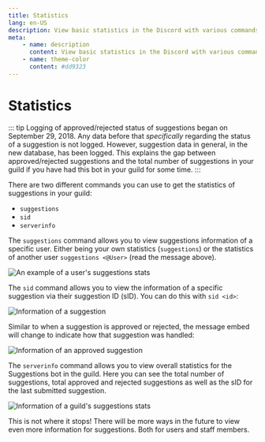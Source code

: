 ```yaml
---
title: Statistics
lang: en-US
description: View basic statistics in the Discord with various commands.
meta:
    - name: description
      content: View basic statistics in the Discord with various commands.
    - name: theme-color
      content: #dd9323
---
```


# Statistics

::: tip
Logging of approved/rejected status of suggestions began on September 29, 2018. Any data before that *specifically* regarding the status of a suggestion is not logged. However, suggestion data in general, in the new database, has been logged. This explains the gap between approved/rejected suggestions and the total number of suggestions in your guild if you have had this bot in your guild for some time.
:::

There are two different commands you can use to get the statistics of suggestions in your guild:

* `suggestions`
* `sid`
* `serverinfo`

The `suggestions` command allows you to view suggestions information of a specific user. Either being your own statistics (`suggestions`) or the statistics of another user `suggestions <@User>` \(read the message above\).

![An example of a user's suggestions stats](/images/1YVBswv.png)

The `sid` command allows you to view the information of a specific suggestion via their suggestion ID \(sID\). You can do this with `sid <id>`:

![Information of a suggestion](/images/84bhSNA.png)

Similar to when a suggestion is approved or rejected, the message embed will change to indicate how that suggestion was handled:

![Information of an approved suggestion](/images/76oWduL.png)

The `serverinfo` command allows you to view overall statistics for the Suggestions bot in the guild. Here you can see the total number of suggestions, total approved and rejected suggestions as well as the sID for the last submitted suggestion.

![Information of a guild's suggestions stats](/images/R8MoBdt.png)

This is not where it stops! There will be more ways in the future to view even more information for suggestions. Both for users and staff members.